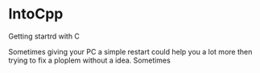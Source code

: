 # IntoCpp
Getting startrd with C 

Sometimes giving your PC a simple restart could help you a lot more then trying to fix a ploplem without a idea. Sometimes
